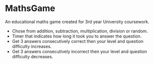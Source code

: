 # MathsGame
An educational maths game created for 3rd year University coursework.
* Chose from addition, subtraction, multiplication, division or random.
* Timer that indicates how long it took you to answer the question.
* Get 3 answers consecutively correct then your level and question difficulty increases. 
* Get 3 answers consecutively incorrect then your level and question difficulty decreases.
